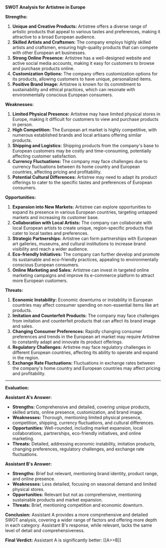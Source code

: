 
**SWOT Analysis for Artistree in Europe**

**Strengths:**
1. **Unique and Creative Products:** Artistree offers a diverse range of artistic products that appeal to various tastes and preferences, making it attractive to a broad European audience.
2. **Skilled Artists and Craftsmen:** The company employs highly skilled artists and craftsmen, ensuring high-quality products that can compete with other European art businesses.
3. **Strong Online Presence:** Artistree has a well-designed website and active social media accounts, making it easy for customers to browse and purchase products online.
4. **Customization Options:** The company offers customization options for its products, allowing customers to have unique, personalized items.
5. **Positive Brand Image:** Artistree is known for its commitment to sustainability and ethical practices, which can resonate with environmentally conscious European consumers.

**Weaknesses:**
1. **Limited Physical Presence:** Artistree may have limited physical stores in Europe, making it difficult for customers to view and purchase products in person.
2. **High Competition:** The European art market is highly competitive, with numerous established brands and local artisans offering similar products.
3. **Shipping and Logistics:** Shipping products from the company's base to European customers may be costly and time-consuming, potentially affecting customer satisfaction.
4. **Currency Fluctuations:** The company may face challenges due to currency fluctuations between its home country and European countries, affecting pricing and profitability.
5. **Potential Cultural Differences:** Artistree may need to adapt its product offerings to cater to the specific tastes and preferences of European consumers.

**Opportunities:**
1. **Expansion into New Markets:** Artistree can explore opportunities to expand its presence in various European countries, targeting untapped markets and increasing its customer base.
2. **Collaboration with Local Artists:** The company can collaborate with local European artists to create unique, region-specific products that cater to local tastes and preferences.
3. **Strategic Partnerships:** Artistree can form partnerships with European art galleries, museums, and cultural institutions to increase brand visibility and reach a wider audience.
4. **Eco-friendly Initiatives:** The company can further develop and promote its sustainable and eco-friendly practices, appealing to environmentally conscious European consumers.
5. **Online Marketing and Sales:** Artistree can invest in targeted online marketing campaigns and improve its e-commerce platform to attract more European customers.

**Threats:**
1. **Economic Instability:** Economic downturns or instability in European countries may affect consumer spending on non-essential items like art products.
2. **Imitation and Counterfeit Products:** The company may face challenges from imitation and counterfeit products that can affect its brand image and sales.
3. **Changing Consumer Preferences:** Rapidly changing consumer preferences and trends in the European art market may require Artistree to constantly adapt and innovate its product offerings.
4. **Regulatory Challenges:** Artistree may face regulatory challenges in different European countries, affecting its ability to operate and expand in the region.
5. **Exchange Rate Fluctuations:** Fluctuations in exchange rates between the company's home country and European countries may affect pricing and profitability.

---

**Evaluation:**

**Assistant A's Answer:**
- **Strengths:** Comprehensive and detailed, covering unique products, skilled artists, online presence, customization, and brand image.
- **Weaknesses:** Thorough, mentioning limited physical presence, competition, shipping, currency fluctuations, and cultural differences.
- **Opportunities:** Well-rounded, including market expansion, local collaborations, partnerships, eco-friendly initiatives, and online marketing.
- **Threats:** Detailed, addressing economic instability, imitation products, changing preferences, regulatory challenges, and exchange rate fluctuations.

**Assistant B's Answer:**
- **Strengths:** Brief but relevant, mentioning brand identity, product range, and online presence.
- **Weaknesses:** Less detailed, focusing on seasonal demand and limited physical stores.
- **Opportunities:** Relevant but not as comprehensive, mentioning sustainable products and market expansion.
- **Threats:** Brief, mentioning competition and economic downturn.

**Conclusion:**
Assistant A provides a more comprehensive and detailed SWOT analysis, covering a wider range of factors and offering more depth in each category. Assistant B's response, while relevant, lacks the same level of detail and comprehensiveness.

**Final Verdict:**
Assistant A is significantly better: [[A>>B]]